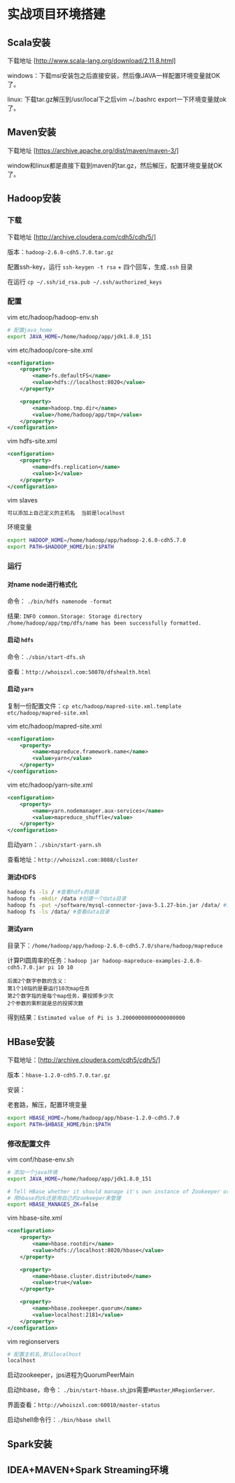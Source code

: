# 实战项目环境搭建

## Scala安装
下载地址 [http://www.scala-lang.org/download/2.11.8.html]

windows：下载msi安装包之后直接安装，然后像JAVA一样配置环境变量就OK了。

linux: 下载tar.gz解压到/usr/local下之后vim ~/.bashrc export一下环境变量就ok了。

## Maven安装
下载地址 [https://archive.apache.org/dist/maven/maven-3/]

window和linux都是直接下载到maven的tar.gz，然后解压，配置环境变量就OK了。

## Hadoop安装

### 下载
下载地址 [http://archive.cloudera.com/cdh5/cdh/5/]

版本：`hadoop-2.6.0-cdh5.7.0.tar.gz`

配置ssh-key，运行 `ssh-keygen -t rsa` + 四个回车，生成`.ssh` 目录

在运行 `cp ~/.ssh/id_rsa.pub ~/.ssh/authorized_keys`

### 配置
vim etc/hadoop/hadoop-env.sh
```bash
# 配置java_home
export JAVA_HOME=/home/hadoop/app/jdk1.8.0_151
```

vim etc/hadoop/core-site.xml
```xml
<configuration>
    <property>
        <name>fs.defaultFS</name>
        <value>hdfs://localhost:8020</value>
    </property>

    <property>
        <name>hadoop.tmp.dir</name>
        <value>/home/hadoop/app/tmp</value>
    </property>
</configuration>
```

vim hdfs-site.xml
```xml
<configuration>
    <property>
        <name>dfs.replication</name>
        <value>1</value>
    </property>
</configuration>
```
vim slaves
```xml
可以添加上自己定义的主机名  当前是localhost
```
环境变量
```bash
export HADOOP_HOME=/home/hadoop/app/hadoop-2.6.0-cdh5.7.0
export PATH=$HADOOP_HOME/bin:$PATH
```

### 运行
#### 对name node进行格式化
命令： `./bin/hdfs namenode -format`

结果: `INFO common.Storage: Storage directory /home/hadoop/app/tmp/dfs/name has been successfully formatted.`

#### 启动 `hdfs`
命令：`./sbin/start-dfs.sh`

查看：`http://whoiszxl.com:50070/dfshealth.html`

#### 启动 `yarn`
复制一份配置文件：`cp etc/hadoop/mapred-site.xml.template etc/hadoop/mapred-site.xml`

vim etc/hadoop/mapred-site.xml
```xml
<configuration>
    <property>
        <name>mapreduce.framework.name</name>
        <value>yarn</value>
    </property>
</configuration>
```

vim etc/hadoop/yarn-site.xml
```xml
<configuration>
    <property>
        <name>yarn.nodemanager.aux-services</name>
        <value>mapreduce_shuffle</value>
    </property>
</configuration>
```
启动yarn：`./sbin/start-yarn.sh`

查看地址：`http://whoiszxl.com:8088/cluster`

#### 测试HDFS
```bash
hadoop fs -ls / #查看hdfs的目录
hadoop fs -mkdir /data #创建一个data目录
hadoop fs -put ~/software/mysql-connector-java-5.1.27-bin.jar /data/ #上传一个文件到data目录下
hadoop fs -ls /data/ #查看data目录
```
#### 测试yarn
目录下：`/home/hadoop/app/hadoop-2.6.0-cdh5.7.0/share/hadoop/mapreduce`

计算PI圆周率的任务：`hadoop jar hadoop-mapreduce-examples-2.6.0-cdh5.7.0.jar pi 10 10`

    后面2个数字参数的含义： 
    第1个10指的是要运行10次map任务 
    第2个数字指的是每个map任务，要投掷多少次 
    2个参数的乘积就是总的投掷次数

得到结果：`Estimated value of Pi is 3.20000000000000000000`

## HBase安装
下载地址：[http://archive.cloudera.com/cdh5/cdh/5/]

版本：`hbase-1.2.0-cdh5.7.0.tar.gz`

安装：

老套路，解压，配置环境变量
```bash
export HBASE_HOME=/home/hadoop/app/hbase-1.2.0-cdh5.7.0
export PATH=$HBASE_HOME/bin:$PATH
```

### 修改配置文件
vim conf/hbase-env.sh
```sh
# 添加一个java环境
export JAVA_HOME=/home/hadoop/app/jdk1.8.0_151

# Tell HBase whether it should manage it's own instance of Zookeeper or not.
# 用hbase的zk还是用自己的zookeeper来管理
export HBASE_MANAGES_ZK=false
```

vim hbase-site.xml
```xml
<configuration>
    <property>
        <name>hbase.rootdir</name>
        <value>hdfs://localhost:8020/hbase</value>
    </property>

    <property>
        <name>hbase.cluster.distributed</name>
        <value>true</value>
    </property>

    <property>
        <name>hbase.zookeeper.quorum</name>
        <value>localhost:2181</value>
    </property>
</configuration>
```

vim regionservers
```bash
# 配置主机名,默认localhost
localhost
```

启动zookeeper，jps进程为QuorumPeerMain

启动hbase，命令： `./bin/start-hbase.sh`,jps需要`HMaster`,`HRegionServer`.

界面查看：`http://whoiszxl.com:60010/master-status`

启动shell命令行：`./bin/hbase shell`

## Spark安装



## IDEA+MAVEN+Spark Streaming环境


